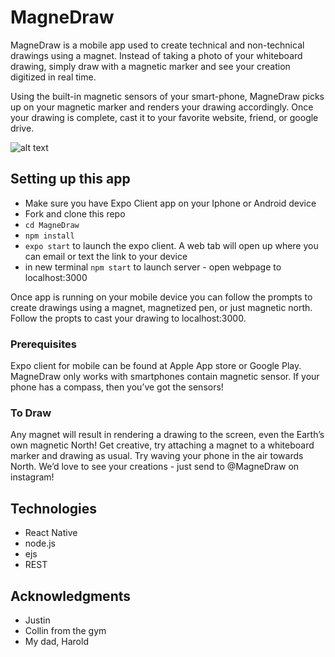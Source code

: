 # MagneDraw

MagneDraw is a mobile app used to create technical and non-technical drawings using a magnet. Instead of taking a photo of your whiteboard drawing, simply draw with a magnetic marker and see your creation digitized in real time.

Using the built-in magnetic sensors of your smart-phone, MagneDraw picks up on your magnetic marker and renders your drawing accordingly. Once your drawing is complete, cast it to your favorite website, friend, or google drive.

![alt text](https://raw.githubusercontent.com/username/projectname/branch/path/to/img.png)
## Setting up this app
 * Make sure you have Expo Client app on your Iphone or Android device
 * Fork and clone this repo
 * `cd MagneDraw`
 * `npm install`
 * `expo start` to launch the expo client. A web tab will open up where you can email or text the link to your device
 * in new terminal `npm start` to launch server - open webpage to localhost:3000
 
 Once app is running on your mobile device you can follow the prompts to create drawings using a magnet, magnetized pen, or just magnetic north. Follow the propts to cast your drawing to localhost:3000.

### Prerequisites

Expo client for mobile can be found at Apple App store or Google Play. 
MagneDraw only works with smartphones contain magnetic sensor. If your phone has a compass, then you’ve got the sensors!

### To Draw

Any magnet will result in rendering a drawing to the screen, even the Earth’s own magnetic North! Get creative, try attaching a magnet to a whiteboard marker and drawing as usual. Try waving your phone in the air towards North. We’d love to see your creations - just send to @MagneDraw on instagram!

## Technologies 
* React Native
* node.js
* ejs
* REST

## Acknowledgments

* Justin 
* Collin from the gym
* My dad, Harold 


